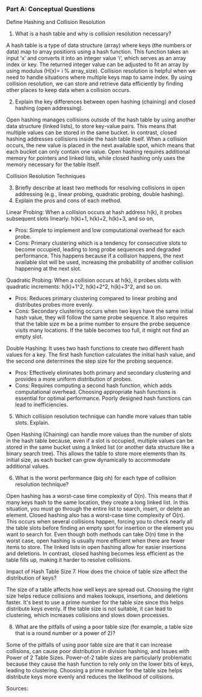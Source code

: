 ### Part A: Conceptual Questions
Define Hashing and Collision Resolution
1. What is a hash table and why is collision resolution necessary?

A hash table is a type of data structure (array) where keys (the numbers or data) map to array positions using a hash function. This function takes an input ‘x’ and converts it into an integer value ‘i’, which serves as an array index or key. The returned integer value can be adjusted to fit an array by using modulus (H(x)= i % array_size). Collision resolution is helpful when we need to handle situations where multiple keys map to same index. By using collision resolution, we can store and retrieve data efficiently by finding other places to keep data when a collision occurs.

2. Explain the key differences between open hashing (chaining) and closed hashing (open addressing).

Open hashing manages collisions outside of the hash table by using another data structure (linked lists), to store key-value pairs. This means that multiple values can be stored in the same bucket. In contrast, closed hashing addresses collisions inside the hash table itself. When a collision occurs, the new value is placed in the next available spot, which means that each bucket can only contain one value. Open hashing requires additional memory for pointers and linked lists, while closed hashing only uses the memory necessary for the table itself.

Collision Resolution Techniques

3. Briefly describe at least two methods for resolving collisions in open addressing (e.g., linear probing, quadratic probing, double hashing).
4. Explain the pros and cons of each method.
 
 Linear Probing: When a collision occurs at hash address h(k), it probes subsequent slots linearly: h(k)+1, h(k)+2, h(k)+3, and so on,
-	Pros: Simple to implement and low computational overhead for each probe.
-	Cons: Primary clustering which is a tendency for consecutive slots to become occupied, leading to long probe sequences and degraded performance. This happens because if a collision happens, the next available slot will be used, increasing the probability of another collision happening at the next slot.

Quadratic Probing: When a collision occurs at h(k), it probes slots with quadratic increments: h(k)+1^2, h(k)+2^2, h(k)+3^2, and so on.
-	Pros: Reduces primary clustering compared to linear probing and distributes probes more evenly.
-	Cons: Secondary clustering occurs when two keys have the same initial hash value, they will follow the same probe sequence. It also requires that the table size m be a prime number to ensure the probe sequence visits many locations. If the table becomes too full, it might not find an empty slot.

Double Hashing: It uses two hash functions to create two different hash values for a key. The first hash function calculates the initial hash value, and the second one determines the step size for the probing sequence.
-	Pros: Effectively eliminates both primary and secondary clustering and provides a more uniform distribution of probes.
-	Cons: Requires computing a second hash function, which adds computational overhead. Choosing appropriate hash functions is essential for optimal performance. Poorly designed hash functions can lead to inefficiencies.

5. Which collision resolution technique can handle more values than table slots. Explain.

Open Hashing (Chaining) can handle more values than the number of slots in the hash table because, even if a slot is occupied, multiple values can be stored in the same bucket using a linked list (or another data structure like a binary search tree). This allows the table to store more elements than its initial size, as each bucket can grow dynamically to accommodate additional values.

6. What is the worst performance (big oh) for each type of collision resolution technique? 

Open hashing has a worst-case time complexity of O(n). This means that if many keys hash to the same location, they create a long linked list. In this situation, you must go through the entire list to search, insert, or delete an element. Closed hashing also has a worst-case time complexity of O(n). This occurs when several collisions happen, forcing you to check nearly all the table slots before finding an empty spot for insertion or the element you want to search for. Even though both methods can take O(n) time in the worst case, open hashing is usually more efficient when there are fewer items to store. The linked lists in open hashing allow for easier insertions and deletions. In contrast, closed hashing becomes less efficient as the table fills up, making it harder to resolve collisions.

Impact of Hash Table Size
7. How does the choice of table size affect the distribution of keys?

The size of a table affects how well keys are spread out. Choosing the right size helps reduce collisions and makes lookups, insertions, and deletions faster. It's best to use a prime number for the table size since this helps distribute keys evenly. If the table size is not suitable, it can lead to clustering, which increases collisions and slows down processes.

8. What are the pitfalls of using a poor table size (for example, a table size that is a round number or a power of 2)?

Some of the pitfalls of using poor table size are that it can increase collisions, can cause poor distribution in division hashing, and Issues with Power of 2 Table Sizes. Power-of-2 table sizes are particularly problematic because they cause the hash function to rely only on the lower bits of keys, leading to clustering. Choosing a prime number for the table size helps distribute keys more evenly and reduces the likelihood of collisions.

Sources: 